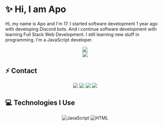 # ✨ Hi, I am Apo

Hi, my name is Apo and I'm 17. I started software development 1 year ago with developing Discord bots. And i continue software development with learning Full Stack Web Development. I still learning new stuff in programming. I'm a JavaScript developer. 

<div align="center">
    <img src="https://komarev.com/ghpvc/?username=apoderler&color=dc143c"/>
</div>

<div align="center">
    <a href="https://discord.com/users/646797701417271311" title="Discord Profile"><img src="https://lanyard-profile-readme.vercel.app/api/646797701417271311"></a>
</div>

## ⚡ Contact

<div align="center">
    <a href="https://discord.com/users/646797701417271311" target="_blank"><img src="https://shields.io/badge/apoderler-111111.svg?&style=for-the-badge&logo=discord"></a>
    <a href="https://github.com/apoderler" target="_blank"><img src="https://shields.io/badge/apoderler-111111.svg?&style=for-the-badge&logo=github"></a>
    <a href="https://www.npmjs.com/~blanie" target="_blank"><img src="https://shields.io/badge/apoderler-111111.svg?&style=for-the-badge&logo=npm"></a>
    <a href="https://discord.gg/merulias" target="_blank"><img src="https://shields.io/badge/My Discord Server-111111.svg?&style=for-the-badge"></a>
</div>

## 💻 Technologies I Use

<div align="center">
    <img alt="JavaScript" align="center" src="https://img.shields.io/badge/-Javascript-edb200?style=flat-square&logo=javascript&logoColor=white"/>
    <img alt="HTML" align="center" src="https://img.shields.io/badge/-HTML-E34F26?style=flat-square&logo=html5&logoColor=white"/>
</div>

</div>
